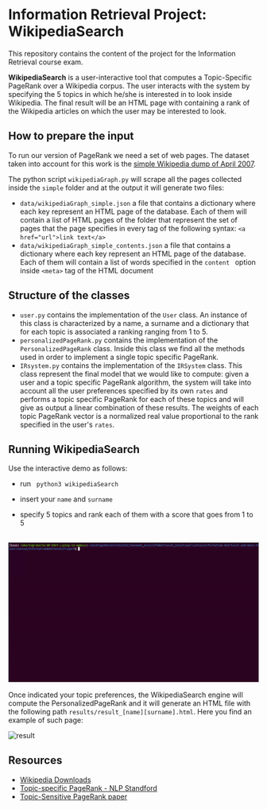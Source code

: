 # Information Retrieval Project:  WikipediaSearch



This repository contains the content of the project for the Information Retrieval course exam.

**WikipediaSearch** is a user-interactive tool that computes a Topic-Specific PageRank over a Wikipedia corpus. The user interacts with the system by specifying the 5 topics in which he/she is interested in to look inside Wikipedia. The final result will be an HTML page with containing a rank of the Wikipedia articles on which the user may be interested to look.



## How to prepare the input

To run our version of PageRank we need a set of web pages. The dataset taken into account for this work is the [simple Wikipedia dump of April 2007](https://dumps.wikimedia.org/other/static_html_dumps/April_2007/simple).

The python script `wikipediaGraph.py` will scrape all the pages collected inside the `simple` folder and at the output it will generate two files:

* `data/wikipediaGraph_simple.json` a file that contains a dictionary where each key represent an HTML page of the database. Each of them will contain a list of HTML pages of the folder that represent the set of pages that the page specifies in every tag of the following syntax: `<a href="url">link text</a>`
* `data/wikipediaGraph_simple_contents.json` a file that contains a dictionary where each key represent an HTML page of the database. Each of them will contain a list of words specified in the `content ` option inside  `<meta>` tag of the HTML document 



## Structure of the classes

* `user.py` contains the implementation of the `User` class. An instance of this class is characterized by a name, a surname and a dictionary that for each topic is associated a ranking ranging from 1 to 5.
* `personalizedPageRank.py` contains the implementation of the `PersonalizedPageRank` class. Inside this class we find all the methods used in order to implement a single topic specific PageRank.
* `IRsystem.py` contains the implementation of the `IRSystem` class. This class represent the final model that we would like to compute: given a user and a topic specific PageRank algorithm, the system will take into account all the user preferences specified by its own `rates` and performs a topic specific PageRank for each of these topics and will give as output a linear combination of these results. The weights of each topic PageRank vector is a normalized real value proportional to the rank specified in the user's `rates`.



## Running WikipediaSearch 

Use the interactive demo as follows:

* run ` python3 wikipediaSearch` 
* insert your `name` and `surname`

* specify 5 topics and rank each of them with a score that goes from 1 to 5




​											![Demo GIF](img/demo.gif)



Once indicated your topic preferences, the WikipediaSearch engine will compute the PersonalizedPageRank and it will generate an HTML file with the following path `results/result_[name][surname].html`. Here you find an example of such page:

![result](/home/roberto/Desktop/Università/DSSC/Secondo_Anno/InfoRetrieval_DataVisualization/Information-Retrieval-and-Data-Visualization/InformationRetrieval/Project/img/result.png)

## Resources

* [Wikipedia Downloads](https://dumps.wikimedia.org/other/)
* [Topic-specific PageRank - NLP Standford](https://nlp.stanford.edu/IR-book/html/htmledition/topic-specific-pagerank-1.html)
* [Topic-Sensitive PageRank paper](http://citeseerx.ist.psu.edu/viewdoc/download?doi=10.1.1.85.9098&rep=rep1&type=pdf)

